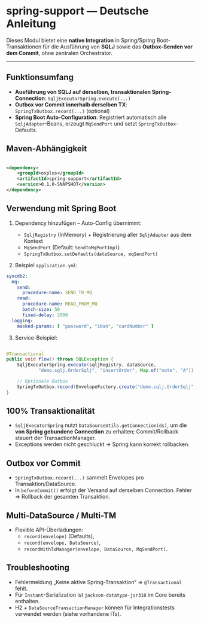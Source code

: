 # spring-support — Deutsche Anleitung

Dieses Modul bietet eine **native Integration** in Spring/Spring Boot-Transaktionen für die Ausführung von **SQLJ**
sowie das **Outbox-Senden vor dem Commit**, ohne zentralen Orchestrator.

---

## Funktionsumfang

- **Ausführung von SQLJ auf derselben, transaktionalen Spring-Connection**: `SqljExecutorSpring.execute(...)`
- **Outbox vor Commit innerhalb derselben TX**: `SpringTxOutbox.record(...)` (optional)
- **Spring Boot Auto-Configuration**: Registriert automatisch alle `SqljAdapter`-Beans, erzeugt `MqSendPort` und setzt
  `SpringTxOutbox`-Defaults.

## Maven-Abhängigkeit

```xml

<dependency>
    <groupId>osplus</groupId>
    <artifactId>spring-support</artifactId>
    <version>0.1.0-SNAPSHOT</version>
</dependency>
```

## Verwendung mit Spring Boot

1) Dependency hinzufügen – Auto-Config übernimmt:
    - `SqljRegistry` (InMemory) + Registrierung aller `SqljAdapter` aus dem Kontext
    - `MqSendPort` (Default: `SendToMqPortImpl`)
    - `SpringTxOutbox.setDefaults(dataSource, mqSendPort)`

2) Beispiel `application.yml`:

```yaml
syncdb2:
  mq:
    send:
      procedure-name: SEND_TO_MQ
    read:
      procedure-name: READ_FROM_MQ
      batch-size: 50
      fixed-delay: 2000
  logging:
    masked-params: [ "password", "iban", "cardNumber" ]
```

3) Service-Beispiel:

```java

@Transactional
public void flow() throws SQLException {
    SqljExecutorSpring.execute(sqljRegistry, dataSource,
            "demo.sqlj.OrderSqlj", "insertOrder", Map.of("note", "A"));

    // Optionale Outbox
    SpringTxOutbox.record(EnvelopeFactory.create("demo.sqlj.OrderSqlj", "insertOrder", Map.of("note", "A"), "v1", "corr", null, null));
}
```

## 100% Transaktionalität

- `SqljExecutorSpring` nutzt `DataSourceUtils.getConnection(ds)`, um die **von Spring gebundene Connection** zu
  erhalten; Commit/Rollback steuert der TransactionManager.
- Exceptions werden nicht geschluckt → Spring kann korrekt rollbacken.

## Outbox vor Commit

- `SpringTxOutbox.record(...)` sammelt Envelopes pro Transaktion/DataSource.
- In `beforeCommit()` erfolgt der Versand auf derselben Connection. Fehler ⇒ Rollback der gesamten Transaktion.

## Multi-DataSource / Multi-TM

- Flexible API-Überladungen:
    - `record(envelope)` (Defaults),
    - `record(envelope, DataSource)`,
    - `recordWithTxManager(envelope, DataSource, MqSendPort)`.

## Troubleshooting

- Fehlermeldung „Keine aktive Spring-Transaktion“ ⇒ `@Transactional` fehlt.
- Für `Instant`-Serialization ist `jackson-datatype-jsr310` im Core bereits enthalten.
- H2 + `DataSourceTransactionManager` können für Integrationstests verwendet werden (siehe vorhandene ITs).

